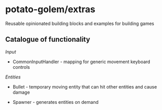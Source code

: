 # potato-golem/extras

Reusable opinionated building blocks and examples for building games

## Catalogue of functionality

*Input*

* CommonInputHandler - mapping for generic movement keyboard controls

*Entities*

* Bullet - temporary moving entity that can hit other entities and cause damage

* Spawner - generates entities on demand
